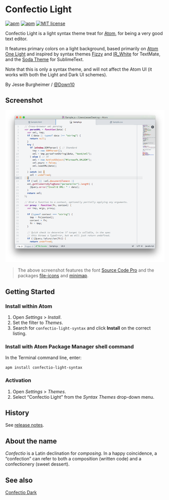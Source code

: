 # Confectio Light

[![apm](https://img.shields.io/badge/v/vim-mode.svg)](https://github.com/Down10/Confectio) [![apm](https://img.shields.io/apm/dm/vim-mode.svg)](https://github.com/Down10/confectio-light-syntax) [![MIT license](https://img.shields.io/badge/licence-MIT-blue.svg)](https://github.com/Down10/Confectio/LICENSE.md)

Confectio Light is a light syntax theme treat for [Atom][atom], for being a very good text editor.

It features primary colors on a light background, based primarily on [Atom One Light][atom-one-light] and inspired by syntax themes [Fizzy][fizzy] and [IR_White][ir-white] for TextMate, and the [Soda Theme][soda] for SublimeText.

Note that this is only a syntax theme, and will not affect the Atom UI (it works with both the Light and Dark UI schemes).

By Jesse Burgheimer / [@Down10](https://github.com/Down10)


## Screenshot

![Confectio Light syntax theme screenshot](https://raw.githubusercontent.com/Down10/Confectio/master/Confectio%20Light%20Screenshot.png)

> The above screenshot features the font [Source Code Pro][source-code-pro] and the packages [file-icons][file-icons] and [minimap][minimap].


## Getting Started

### Install within Atom

  1. Open _Settings_ > _Install_.
  2. Set the filter to _Themes_.
  3. Search for `confectio-light-syntax` and click __Install__ on the correct listing.

### Install with Atom Package Manager shell command

In the Terminal command line, enter:
```shell
apm install confectio-light-syntax
```

### Activation

  1. Open _Settings_ > _Themes_.
  2. Select “Confectio Light” from the _Syntax Themes_ drop-down menu.


## History

See [release notes](https://github.com/Down10/confectio-light-syntax/releases).


## About the name

_Confectio_ is a Latin declination for _composing_. In a happy coincidence, a “confection” can refer to both a composition (written code) and a confectionery (sweet dessert).


## See also

[Confectio Dark](https://github.com/Down10/confectio-dark-syntax)

[atom]: http://atom.io/
[atom-one-light]: https://atom.io/packages/one-light-syntax
[fizzy]: https://github.com/jglovier/fizzy
[ir-white]: http://blog.toddwerth.com/entries/3
[soda]: https://github.com/buymeasoda/soda-theme
[source-code-pro]: https://adobe-fonts.github.io/source-code-pro
[file-icons]: https://atom.io/packages/file-icons
[minimap]: https://atom.io/packages/minimap
